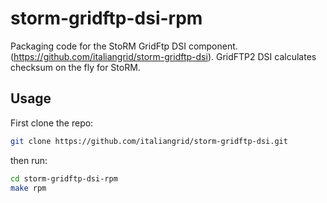 storm-gridftp-dsi-rpm
=====================

Packaging code for the StoRM GridFtp DSI component. (https://github.com/italiangrid/storm-gridftp-dsi).
GridFTP2 DSI calculates checksum on the fly for StoRM.

## Usage

First clone the repo:

```bash
git clone https://github.com/italiangrid/storm-gridftp-dsi.git
```

then run:

```bash
cd storm-gridftp-dsi-rpm
make rpm

